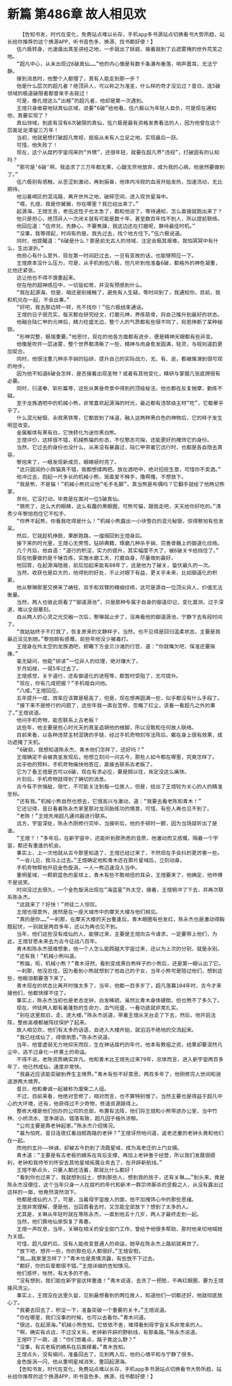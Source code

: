 # 新篇 第486章 故人相见欢
        【告知书友，时代在变化，免费站点难以长存，手机app多书源站点切换看书大势所趋，站长给你推荐的这个换源APP，听书音色多、换源、找书都好使！】
       伍六极转身，光速遁出真圣讲经之地，一步就出了妖庭，接着就到了云遮雾掩的世外荒芜之地。
       “超凡中心，从未出现过6破真仙……”他的内心像是有数千条瀑布垂落，响声震耳，无法宁静。
       接到消息时，他整个人都懵了，真有人能走到那一步？
       他是什么层次的超凡者？绝顶异人，可以称之为准圣，什么样的奇才没见过？昔日，连5破领域的极道破限者都曾亲手击毙过！
       可是，像孔煊这么“出格”的超凡者，他却是第一次遇到。
       王煊只身凿穿地狱真仙区域，说要“6破”给他看，伍六极以为年轻人自负，可是现在通知他，真要实现了？
       真仙领域，到底有没有6次破限的真仙，伍六极是最有资格发表看法的人，因为他曾在这个层面足足滞留三万年！
       当初，他就是想打破超凡常规，抵临从未有人立足之地，实现最后一跃。
       可惜，他失败了！
       现在，这个从腐朽宇宙闯来的“外甥”，还很年轻，就要在超凡界“违规”，打破固有的认知吗？
       “那可是‘6破’啊，我追求了三万年都无果，心酸无奈地放弃，成为我的心病，他居然要做到了。”
       伍六极别有感触，从苦涩到激动，再到振奋，他体内冷寂的血液开始发热，加速流动，无比期待。
       他沿着崎区的混沌路，离开世外之地，破碎空间，进入现世星海中。
       “喂，孔煊，我是你舅舅，你在哪里？我已经出来了。”
       起源海，王煊无言，老伍这性子也太急了，都和他说了，等待通知，怎么直接就跑出来了？
       他只是担心，绝顶异人一次闭关就有可能是数十年，甚至数百年找不到人，所以提前联络。
       他回应道：“伍师兄，先静心，不要焦躁，我这边还在打磨呢，静待最佳时机。”
       “没事，我等得起，时间有的是。我先过去，找个地方住下。”伍六极说道。
       同时，他提醒道：“6破是什么？那是前无古人的领域，注定会极其艰难，我怕冥冥中有什么，生出波折。”
       他担心有什么意外，现在第一时间赶过去，一旦有变故的话，也能够照应一下。
       王煊原本没什么压力，可是，从手机到伍六极，但凡听到他准备6破，都格外的神色凝重，比他还紧张。
       这让他也不得不慎重起来。
       但在他的超神感应中，一切皆如常，并没有预感到什么。
       “我在起源海，但是，咱还是别接触了，避免有人生疑。等时间到了，我通知你。目前，我和机兄在一起，不会出事。”
       “好吧，我去那边转一转，先不找你！”伍六极结束通话。
       王煊的日子很充实，每天都在研究经文，打磨元神，养炼筋骨，将自己推升到最好的状态。
       他融合陆仁甲的元神后，精力旺盛无边，整个人的气质都有些很不同了，宛若挣断了某种枷锁。
       “形神完整，极端重要。”他思忖，现在的他各方面都有进步，便是精神天眼都有些异变。
       他像是吹开一层迷雾，整个世界都清晰了一些，精神与肉身愈发圆满，轻灵，与规则道韵更加契合。
       同时，他很注重几种杀手锏的钻研，提升自己的实际战力，无、有、逝，都被推演到很可观的地步。
       因为他不知道6破会怎样，是否接着出现圣物？或者有其他变化，精研与掌握几张底牌很有必要。
       同时，衍道拳、斩形篇等，这些从黄昏奇景中得到的顶级秘法，他也都在反复揣摩，勤练不辍。
       至于龙族酒吧中的机械小熊，非常喜欢起源海的时光，最近都有违禁级主材“吃”，它都晕乎乎了。
       什么混元秘银、永寂黑铁等，它都尝到了味道，融入这两种黑白色的神物后，它的样子发生明显改变。
       金属躯体有黑有白，它快转化为迷你黑白熊。
       王煊评价，这样很不错，机械熊猫的形态，不仅憨态可掬，还能更好的掩饰它的身份。
       当然，它过去的身份也没什么，从来没有暴露过，陆仁甲带着它远行时，也都是各自隐去真容。
       黎旭来了，一眼发现新成员，眼睛顿时亮了。
       “这只圆润的小胖猫真不错，我都想揉两把。放在酒吧中，绝对招揽生意，可惜你不卖酒。”
       他冲过去，抱起一尺多长的机械小熊，简直爱不释手，撸啊撸，不想放下。
       “我是熊，不是猫！”机械小熊抗议他“毛手毛脚”，真当熊是布偶吗？它翻手就给了他两记熊掌。
       奈何，它没打动，毕竟是在面对一位5破真仙。
       “萌死了，这么大的眼睛，这么有趣的黑眼圈，可熊可猫，跟我走吧，天天给你好吃的。”清秀少年黎旭抱住它不松手。
       “你养不起熊，你看我吃得是什么！”机械小熊露出一小块雪白的混元秘银，惊得黎旭有些发呆。
       然后，它就趁机挣脱，果断跑路，一熘烟回到王煊身后。
       接下来的时光里，王煊心无旁骛，钻研典籍，琢磨几种杀手锏，完善骨骼上的御道化纹络。
       几个月后，他自语：“道行的积淀，实力的提升，其实幅度不大了，被6破关卡给挡住了。”
       现在他要做的是千锤百炼，实施水磨工夫，打磨自身，尽量做到最好。
       他回首，在起源海隐居，前后加起来能有80年了，这是他为了破关，蛰伏最久的一次。
       当然，收获也是巨大的，他得到的好处，不止对眼下有益，更关乎未来，比如御道化的积累。
       他从黎琳那里交换来了嵴柱、双手和双臂的精细纹络，这可是源自一位顶尖异人，价值无法衡量。
       当然，两人也彼此观看了“御道源池”，只是那种专属于自身的御道印记，变化莫测，过于深邃，难以全部摹刻。
       自从两人的心灵之光交融一次后，黎琳就止步了，没再看他的御道源池，宁静下去有段时间了。
       “我姑姑终于不打我了，恢复原来的文静样子，当然，也不见得是回归温柔状态，主要是我最近没见到她。”黎旭颇有感慨，前些年他没少被毒打。
       王煊身在外太空的龙族酒吧，俯瞰下方金贝沙滩的行宫，道：“你就嘴欠吧，保准还要挨揍。”
       毫无疑问，他能“研读”一位异人的纹理，绝对赚大了。
       岁月如梭，一晃5年过去了。
       王煊感觉，关于道行，还有御道化的进程等，都暂时受阻了，无可提升。
       “现在，你有几成把握？”手机暗自问他。
       “八成。”王煊回应。
       五年提升一成，效率应该算是极高了，但是，现在想再圆满一些，似乎都没有什么手段了。
       “接下来不是修行的问题了，这些年我一直在苦修，忽略了红尘，该看一看超凡之外的事了。”王煊说道。
       他问手机奇物，能否联系上古老板？
       这些年，他主要是担心时光天的真圣追朔他的根脚，所以没敢和任何故人联络。
       目前来看，以各种违禁主材混铸的手链，经过手机奇物刻写法阵后，戴在身上很有效果，成功遮掩了天机。
       “6破前，我想知道陈永杰、青木他们怎样了，还好吗？”
       王煊确定不会被真圣发现后，他想立刻问一问古今，那些人如今都在哪里，究竟怎样了。
       出乎他的预料，手机奇物痛快地答应，直接去联系古老板了。
       它为了看王煊是否可以6破，现在有求必应，要是搁以往，肯定没这么痛快。
       片刻后，手机奇物就得到了确切的消息。
       古今有不世强敌，很忙，不可能关注到每一位故人，但是，给出了王煊较为关心的人的精准坐标。
       “还有我。”机械小熊自然也想去，它很高兴与激动，道：“我要去看老陈和青木！”
       它还记得，昔日看着陈永杰家里那对龙凤胎练功的情景，可惜，有些人再也见不到了。
       “老陈！”王煊先用超凡通讯器进行联系。
       远方，宇宙深处，陈永杰刚修行完毕，当接听后，他的手顿时一颤，因为当场就听出了是谁。
       “王煊？！”多年后，在新宇宙中，还能听到那熟悉的音质，他激动而又感慨，隔着一个宇宙，都还有重逢的机会。
       事实上，上一次他就从古今那里知道了，王煊已经过来了，不然现在手会抖的更厉害一些。
       “一会儿见，我马上过去。”王煊确定他和青木还在那片星域后，立刻动身。
       手机奇物帮他开启金色旋涡，一人一熊迅速没入当中。
       重明星域，一颗蔚蓝色的星球上，青木有些不敢相信的耳朵，王煊要来了，他确定，他师傅不是说笑。
       时间没过去很久，一个金色旋涡出现在“海蓝星”外太空，接着，王煊俯冲了下去，并再次联系陈永杰。
       “这就来了？好快！”师徒二人惊叹。
       王煊也很意外，居然是在一座大城市中的摩天大楼与他们相见。
       “真的是你……”一刹那，在摩天大楼的天台重逢后，青木眼圈有些发红，陈永杰也是激动得胸膛起伏，一别就是两百多年，还以为再也见不到。
       当年，他们这些没有成仙的人，能够过来，主要是王煊向古今请求，一定要带上他们，为此，王煊甘愿未来去为古今征战八百年。
       青木和陈永杰很难想象，他一个人怎么能跨越大宇宙过来，还以为上次的分别，就是永别。
       “还有我！”机械小熊叫道。
       “熊猫，呃，机械小熊？”青木讶然，看到变成黑白熊样子的小熊后，还是第一眼认出了它。
       一刹那，他没忍住，因为看到小熊就想到了他自己的子女，当年小熊可是陪过他们，想到这些，他眼泪都要落下来了。
       青木现在的状态比离开时强太多了，当年，他都一百多岁了，超凡落幕104年时，古今才来接他们，他都快撑不住了。
       事实上，陈永杰当初也是老态龙钟，白发稀疏，虽然比青木身体硬朗，但也熬不了多久了。
       现在，师徒两人都有着蓬勃的生命力，血气旺盛，一看功底就非常扎实。
       “别在这里叙旧，走，进大楼。”陈永杰说道，带着王煊从天台走了下去，然后，他开启法阵，整栋高楼都被阵纹保护了起来。
       故人相见欢，他们有太多的话语，自进入大楼开始，就滔滔不绝地的交流起来。
       “我已经成仙了，得偿夙愿。”陈永杰说道。
       当年，他曾虚弱无力地仰天而叹，生在神话腐朽的年代，他本有教祖之资，结果却要泯然凡尘中，逃不过身化一抔黄土的命运。
       不得不说，老陈资质确实非凡，他和青木比王煊先过来79年，总体而言，进入新宇宙两百多年了，他已然成仙，速度非常快。
       “我最近应该能突破到养生主境界。”青木有些不好意思，两百多年了，他刚修完人世间和逍遥游两大境界。
       昔日，他和秦诚一起被称为废柴二人组。
       不过，目前来看，他绝对苦修了，相对而言，也不算特别慢了。当然主要也是得益于超凡中心的大环境，还有，他获得过不少奇物，修道资源跟得上。
       整栋大楼是他们创办的公司的总部，布置有法阵，他们将王煊和小熊带进办公室，当中竹林、小桥流水、澄净湖泊，错落有致，超凡因子格外浓郁。
       “公司主要是靠老钟起家。”陈永杰介绍情况。
       “最为怕死、昔日连夜扛着战舰跑路的老钟？”王煊讶然地问道，返老还童的老钟头竟和他们在一起。
       而他的玄孙——钟诚，却被古今扔到了流霞星域，成为高老庄的上门女婿。
       青木道：“主要是有古老板的嫡系在背后支撑，再加上老钟善于经营，所以我们发展很顺利，老钟和我师爷刘怀安去其他星域拓展业务去了，在开辟新航线。”
       王煊不断点头，只要人都还活着，那就比什么都好！
       “看到你也过来了，我就想到旧土，想到那些人，想到我的孩子，还有关琳……”到头来，竟是陈永杰没绷住，这个当年只身一人在腐朽的年代和新术一群宗师厮杀的坚毅之人，从没有露出过这样的一面，他竟然潸然泪下。
       他都是成仙的人了，可是，当着母宇宙故人的面，他不加掩饰心中的那些思绪。
       王煊非常理解，便是他，当回首看去时，又怎能全部放下？想到了太多的人。
       尤其是，关琳从年轻时就在等陈永杰，一直到他五十几岁，两人才最终走到一起。
       当然，他们靠地仙泉恢复了青春。
       王煊一声叹息，当年，关琳在相关的安全部门工作，曾给予他很多帮助，那时他亲切地喊她为关姐。
       可惜，超凡腐朽后，没有人能改变普通人的命运，她早在陈永杰上路前就离世了。
       “放下吧，想开一些，你的那些后人都很好。”王煊安慰。
       “我……我家里怎样了？”青木也是真情流露，有些放不下过去。
       “都好，你的后辈都很不错。”王煊详细的告知情况。
       他们感怀，怅然，有太多的不舍。
       “没有想到，我们能在新宇宙这样重逢！”青木说道，去洗了一把脸，不再红眼圈，要为王煊接风洗尘。
       事实上，王煊没在这里久留，见到最想看到的两位故人，知道他们一切都还好，他就彻底放心了。
       “我要去回去了，积淀一下，准备突破一个重要的关卡。”王煊说道。
       “你在哪里，我们没事的时候，也可以去看你。”青木问道。
       “很远，在起源海。”机械小熊告知，它依依不舍，难得看到母宇宙关系非常亲的人。
       “啊，确实有点远，不过没关系，老钟新开辟的野航线，有那条路。”陈永杰说道。
       王煊吓了一跳，道：“你们悠着点，路子竟这么野？”
       “没事，有古老板的嫡系在后面撑着。”青木告知。
       王煊点头，没有细问，准备回去了，见到两人后，他的心境平和与宁静了很多。
       金色旋涡一闪，他从重明星域消失，重回起源海。
       【告知书友，时代在变化，免费站点难以长存，手机app多书源站点切换看书大势所趋，站长给你推荐的这个换源APP，听书音色多、换源、找书都好使！】
